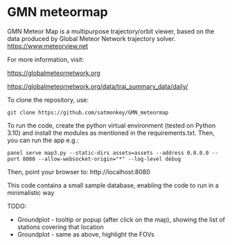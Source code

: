 # GMN meteormap
GMN Meteor Map is a multipurpose trajectory/orbit viewer, based on the data produced by Global Meteor Network trajectory solver.
https://www.meteorview.net

For more information, visit:

https://globalmeteornetwork.org

https://globalmeteornetwork.org/data/traj_summary_data/daily/

To clone the repository, use:

`git clone https://github.com/satmonkey/GMN_meteormap`

To run the code, create the python virtual environment (tested on Python 3.10) and install the modules as mentioned in the requirements.txt.
Then, you can run the app e.g.:

`panel serve map3.py --static-dirs assets=assets --address 0.0.0.0 --port 8080 --allow-websocket-origin="*" --log-level debug`

Then, point your browser to: http://localhost:8080

This code contains a small sample database, enabling the code to run in a minimalistic way

TODO:

* Groundplot - tooltip or popup (after click on the map), showing the list of stations covering that location
* Groundplot - same as above, highlight the FOVs

